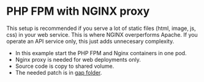 # PHP FPM with NGINX proxy

This setup is recommended if you serve a lot of static files (html, image, js, css) in your web service. This is where NGINX overperforms Apache. If you operate an API service only, this just adds unnecesary complexity.

* In this example start the PHP FPM and Nginx containers in one pod.
* Nginx proxy is needed for web deployments only.
* Source code is copy to shared volume.
* The needed patch is in [gap folder](gap/).
